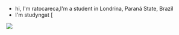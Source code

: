 - hi, I'm ratocareca,I'm a student in Londrina, Paraná State, Brazil
- I'm studyngat [





![](https://media.tenor.com/3agC2jQwOskAAAAC/mole-deal-withit.gif)
